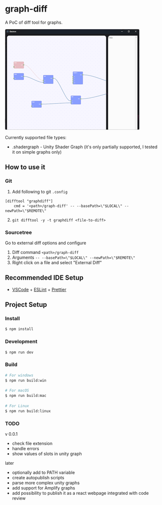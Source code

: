 # graph-diff

A PoC of diff tool for graphs.

![Preview](docs/preview.png)

Currently supported file types:
- .shadergraph - Unity Shader Graph (it's only partially supported, I tested it on simple graphs only)

## How to use it

### Git

1. Add following to git `.config`
```
[difftool "graphdiff"]
	cmd = '<path>/graph-diff' -- --basePath=\"$LOCAL\" --newPath=\"$REMOTE\"
```
2. `git difftool -y -t graphdiff <file-to-diff>`

### Sourcetree

Go to external diff options and configure
1. Diff command `<path>/graph-diff`
2. Arguments `-- --basePath=\"$LOCAL\" --newPath=\"$REMOTE\"`
3. Right click on a file and select "External Diff"

## Recommended IDE Setup

- [VSCode](https://code.visualstudio.com/) + [ESLint](https://marketplace.visualstudio.com/items?itemName=dbaeumer.vscode-eslint) + [Prettier](https://marketplace.visualstudio.com/items?itemName=esbenp.prettier-vscode)

## Project Setup

### Install

```bash
$ npm install
```

### Development

```bash
$ npm run dev
```

### Build

```bash
# For windows
$ npm run build:win

# For macOS
$ npm run build:mac

# For Linux
$ npm run build:linux
```


### TODO

v 0.0.1
- check file extension
- handle errors
- show values of slots in unity graph

later
- optionally add to PATH variable
- create autopublish scripts
- parse more complex unity graphs
- add support for Amplify graphs
- add possibility to publish it as a react webpage integrated with code review